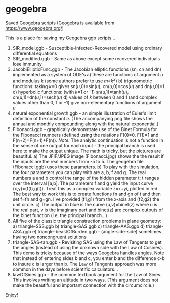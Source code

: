 # geogebra
Saved Geogebra scripts (Geogebra is available from https://www.geogebra.org/)

This is a place for saving my Geogebra ggb scripts...

1) SIR_model.ggb - Susceptible-Infected-Recovered model using ordinary differential equations<br/>
2) SIR_modified.ggb - Same as above except some recovered individuals lose immunity<br/>
3) JacobiEllipticFunc.ggb - The Jacobian elliptic functions (sn, cn and dn) implemented as a system of ODE's
    a) these are functions of argument *u* and modulus *k* (some authors prefer to use *m=k<sup>2</sup>*)
    b) trigonometric functions: taking *k*=0 gives sn(*u*,0)=sin(*u*), cn(*u*,0)=cos(*u*) and dn(*u*,0)=1
    c) hyperbolic functions: (with *k*=1 or -1) sn(*u*,1)=tanh(*u*), cn(*u*,1)=dn(*u*,1)=sech(*u*)
    d) values of *k* between 0 and 1 (and complex values other than 0, 1 or -1) give non-elementary functions of argument *u*
4) natural exponential growth.ggb - an simple illustration of Euler's limit definition of the constant *e*.  (The accompanying png file shows the annual and monthly compounding along with the natural exponential.)
5) Fibonacci.ggb - graphically demonstrate use of the Binet Formula for the Fibonacci numbers (defined using the relations F(0)=0, F(1)=1 and F(n+2)=F(n+1)+F(n)).  *Note:* The analytic continuation is not a function in the sense of one output for each input - the principal branch is used here to make the output unique.  The math is tricky, but the pictures are beautiful.
    a) The JFIF/JPEG image (Fibonacci.jpg) shows the the result if the inputs are the real numbers from -5 to 5.  The geogebra file (Fibonacci.ggb) uses these parameters.
    b) To play with the simulation, the four parameters you can play with are a, b, f and g.  The real numbers a and b control the range of the hidden parameter t: t ranges over the interval \[a,b\].  The parameters f and g yield the input curve (x,y)=(f(t),g(t)).  Treat this as a complex variable z=x+yi, plotted in red.  The best way to work this is to create functions fn and gn of t and then set f=fn and g=gn.  I've provided (f1,g1) from the x-axis and (f2,g2) the unit circle.
    c) The output in blue is the curve (u,v)=binet(z) where u is the real part, v is the imaginary part and binet(z) are complex outputs of the binet function (i.e. the principal branch...)
6) All five of the classic triangle construction problems in plane geometry:
   a) triangle-SSS.ggb
   b) triangle-SAS.ggb
   c) triangle-AAS.ggb
   d) triangle-ASA.ggb
   e) triangle-beastOfBurden.ggb - (angle-side-side) sometimes having two noncongruent solutions
7) triangle-SAS-tan.ggb -  Revisiting SAS using the Law of Tangents to get the angles (instead of using the unknown side with the Law of Cosines). This demo is tricky because of the ways Geogebra handles angles. Note that instead of entering sides b and c, you enter b and the difference c-b to insure c is larger than b.  The Law of Tangents approach was more common in the days before scientific calculators...
8) lawOfSines.ggb - the common textbook argument for the Law of Sines.  This involves writing an altitude in two ways.  (This argument does not make the beautiful and important connection with the circumcircle.)

Enjoy!
